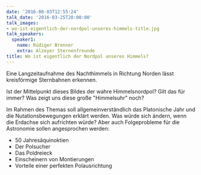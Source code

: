 ```yaml
---
date: '2016-08-03T12:55:24'
talk_date: '2016-03-25T20:00:00'
talk_images:
- wo-ist-eigentlich-der-nordpol-unseres-himmels-title.jpg
talk_speakers:
  speaker1:
    name: Rüdiger Brenner
    extra: Alzeyer Sternenfreunde
title: Wo ist eigentlich der Nordpol unseres Himmels?
---
```


Eine Langzeitaufnahme des Nachthimmels in Richtung Norden lässt kreisförmige Sternbahnen erkennen.

Ist der Mittelpunkt dieses Bildes der wahre Himmelsnordpol? Gilt das für immer? Was zeigt uns diese große "Himmelsuhr" noch?

Im Rahmen des Themas soll allgemeinverständlich das Platonische Jahr und die Nutationsbewegungen erklärt werden. Was würde sich ändern, wenn die Erdachse sich aufrichten würde? Aber auch Folgeprobleme für die Astronomie sollen angesprochen werden:

- 50 Jahresäquinoktien
- Der Polsucher
- Das Poldreieck
- Einscheinern von Montierungen
- Vorteile einer perfekten Polausrichtung